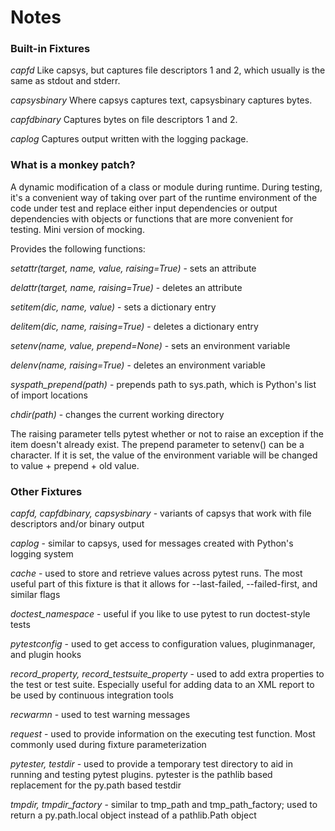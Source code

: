 # Notes

### Built-in Fixtures
*capfd*
Like capsys, but captures file descriptors 1 and 2, which usually is the same as stdout and stderr.

*capsysbinary*
Where capsys captures text, capsysbinary captures bytes.

*capfdbinary*
Captures bytes on file descriptors 1 and 2.

*caplog*
Captures output written with the logging package.

### What is a monkey patch?
A dynamic modification of a class or module during runtime. During testing, it's a convenient way of taking over part of the runtime environment of the code under test and replace either input dependencies or output dependencies with objects or functions that are more convenient for testing. Mini version of mocking.

Provides the following functions:

*setattr(target, name, value, raising=True)* - sets an attribute

*delattr(target, name, raising=True)* - deletes an attribute

*setitem(dic, name, value)* - sets a dictionary entry

*delitem(dic, name, raising=True)* - deletes a dictionary entry

*setenv(name, value, prepend=None)* - sets an environment variable

*delenv(name, raising=True)* - deletes an environment variable

*syspath_prepend(path)* - prepends path to sys.path, which is Python's list of import locations

*chdir(path)* - changes the current working directory

The raising parameter tells pytest whether or not to raise an exception if the item doesn't already exist. The prepend parameter to setenv() can be a character. If it is set, the value of the environment variable will be changed to value + prepend + old value.

### Other Fixtures
*capfd, capfdbinary, capsysbinary* - variants of capsys that work with file descriptors and/or binary output

*caplog* - similar to capsys, used for messages created with Python's logging system

*cache* - used to store and retrieve values across pytest runs. The most useful part of this fixture is that it allows for --last-failed, --failed-first, and similar flags

*doctest_namespace* - useful if you like to use pytest to run doctest-style tests

*pytestconfig* - used to get access to configuration values, pluginmanager, and plugin hooks

*record_property, record_testsuite_property* - used to add extra properties to the test or test suite. Especially useful for adding data to an XML report to be used by continuous integration tools

*recwarmn* - used to test warning messages

*request* - used to provide information on the executing test function. Most commonly used during fixture parameterization

*pytester, testdir* - used to provide a temporary test directory to aid in running and testing pytest plugins. pytester is the pathlib based replacement for the py.path based testdir

*tmpdir, tmpdir_factory* - similar to tmp_path and tmp_path_factory; used to return a py.path.local object instead of a pathlib.Path object